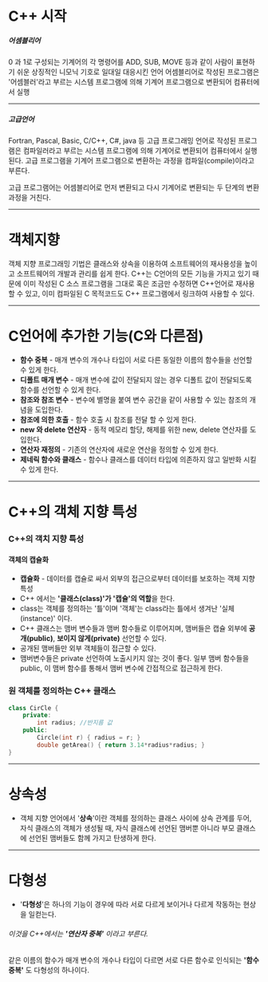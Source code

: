 # C++ 시작
##### 어셈블리어
0 과 1로 구성되는 기계어의 각 명령어를 ADD, SUB, MOVE 등과 같이 사람이 표현하기 쉬운 상징적인 니모닉 기호로 일대일 대응시킨 언어
어셈블리어로 작성된 프로그램은 '어셈블러'라고 부르는 시스템 프로그램에 의해 기계어 프로그램으로 변환되어 컴퓨터에서 실행

---
##### 고급언어
Fortran, Pascal, Basic, C/C++, C#, java 등
고급 프로그래밍 언어로 작성된 프로그램은 컴파일러라고 부르는 시스템 프로그램에 의해 기계어로 변환되어 컴퓨터에서 실행된다.
고급 프로그램을 기계어 프로그램으로 변환하는 과정을 컴파일(compile)이라고 부른다.

고급 프로그램어는 어셈블리어로 먼저 변환되고 다시 기계어로 변환되는 두 단계의 변환 과정을 거친다.

---
# 객체지향
객체 지향 프로그래밍 기법은 클래스와 상속을 이용하여 소프트웨어의 재사용성을 높이고 소프트웨어의 개발과 관리를 쉽게 한다.
C++는 C언어의 모든 기능을 가지고 있기 때문에 이미 작성된 C 소스 프로그램을 그대로 혹은 조금만 수정하면 C++언어로 재사용할 수 있고, 이미 컴파일된 C 목적코드도 C++ 프로그램에서 링크하여 사용할 수 있다.

---
# C언어에 추가한 기능(C와 다른점)
- **함수 중복** - 매개 변수의 개수나 타입이 서로 다른 동일한 이름의 함수들을 선언할 수 있게 한다.
- **디폴트 매개 변수** - 매개 변수에 값이 전달되지 않는 경우 디폴트 값이 전달되도록 함수를 선언할 수 있게 한다.
- **참조와 참조 변수** - 변수에 별명을 붙여 변수 공간을 같이 사용할 수 있는 참조의 개념을 도입한다.
-  **참조에 의한 호출** - 함수 호출 시 참조를 전달 할 수 있게 한다.
-  **new 와 delete 연산자** - 동적 메모리 할당, 해제를 위한 new, delete 연산자를 도입한다.
-  **연산자 재정의** - 기존의 연산자에 새로운 연산을 정의할 수 있게 한다.
-  **제네릭 함수와 클래스** - 함수나 클래스를 데이터 타입에 의존하지 않고 일반화 시킬 수 있게 한다.
---
# C++의 객체 지향 특성
### C++의 객치 지향 특성
#### **객체의 캡슐화**
-  **캡슐화** - 데이터를 캡슐로 싸서 외부의 접근으로부터 데이터를 보호하는 객체 지향 특성
-  C++ 에서는 **'클래스(class)'가 '캡슐'의 역할**을 한다.
-  class는 객체를 정의하는 '틀'이며 '객체'는 class라는 틀에서 생겨난 '실체(instance)' 이다.
-  C++ 클래스는 맴버 변수들과 맴버 함수들로 이루어지며, 맴버들은 캡슐 외부에 **공개(public)**, **보이지 않게(private)** 선언할 수 있다.
-  공개된 맴버들만 외부 객체들이 접근할 수 있다.
-  맴버변수들은 private 선언하여 노출시키지 않는 것이 좋다. 일부 맴버 함수들을 public, 이 맴버 함수를 통해서 맴버 변수에 간접적으로 접근하게 한다.

### 원 객체를 정의하는 C++ **클래스**
```C++
class CirCle {
	private:
		int radius; //반지름 값
	public:
		Circle(int r) { radius = r; }
		double getArea() { return 3.14*radius*radius; }
}
```

---
# 상속성
-  객체 지향 언어에서 '**상속**'이란 객체를 정의하는 클래스 사이에 상속 관계를 두어, 자식 클래스의 객체가 생성될 때, 자식 클래스에 선언된 맴버뿐 아니라 부모 클래스에 선언된 맴버들도 함께 가지고 탄생하게 한다.
---
# 다형성
-  '**다형성**'은 하나의 기능이 경우에 따라 서로 다르게 보이거나 다르게 작동하는 현상을 일컫는다.
###### 이것을 C++에서는 **'연산자 중복'** 이라고 부른다. 
같은 이름의 함수가 매개 변수의 개수나 타입이 다르면 서로 다른 함수로 인식되는 **'함수 중복'** 도 다형성의 하나이다.


